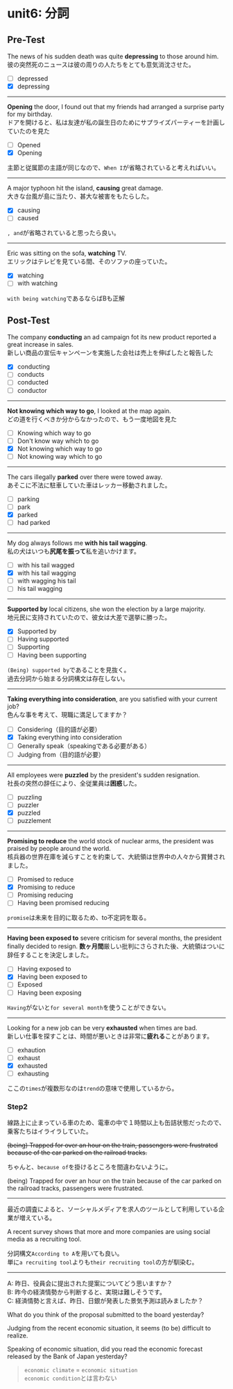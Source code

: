 # unit6: 分詞

## Pre-Test

The news of his sudden death was quite **depressing** to those around him.  
彼の突然死のニュースは彼の周りの人たちをとても意気消沈させた。

- [ ] depressed
- [x] depressing

---

**Opening** the door, I found out that my friends had arranged a surprise party for my birthday.  
ドアを開けると、私は友達が私の誕生日のためにサプライズパーティーを計画していたのを見た

- [ ] Opened
- [x] Opening

主節と従属節の主語が同じなので、`When I`が省略されていると考えればいい。

---

A major typhoon hit the island, **causing** great damage.  
大きな台風が島に当たり、甚大な被害をもたらした。

- [x] causing
- [ ] caused

`, and`が省略されていると思ったら良い。

---

Eric was sitting on the sofa, **watching** TV.  
エリックはテレビを見ている間、そのソファの座っていた。

- [x] watching
- [ ] with watching

`with being watching`であるならばBも正解

## Post-Test

The company **conducting** an ad campaign fot its new product reported a great increase in sales.  
新しい商品の宣伝キャンペーンを実施した会社は売上を伸ばしたと報告した

- [x] conducting
- [ ] conducts
- [ ] conducted
- [ ] conductor

---

**Not knowing which way to go**, I looked at the map again.  
どの道を行くべきか分からなかったので、もう一度地図を見た

- [ ] Knowing which way to go
- [ ] Don't know way which to go
- [x] Not knowing which way to go
- [ ] Not knowing way which to go

---

The cars illegally **parked** over there were towed away.  
あそこに不法に駐車していた車はレッカー移動されました。

- [ ] parking
- [ ] park
- [x] parked
- [ ] had parked

---

My dog always follows me **with his tail wagging**.  
私の犬はいつも**尻尾を振って**私を追いかけます。

- [ ] with his tail wagged
- [x] with his tail wagging
- [ ] with wagging his tail
- [ ] his tail wagging

---

**Supported by** local citizens, she won the election by a large majority.  
地元民に支持されていたので、彼女は大差で選挙に勝った。

- [x] Supported by
- [ ] Having supported
- [ ] Supporting
- [ ] Having been supporting

`(Being) supported by`であることを見抜く。  
過去分詞から始まる分詞構文は存在しない。

---

**Taking everything into consideration**, are you satisfied with your current job?  
色んな事を考えて、現職に満足してますか？

- [ ] Considering（目的語が必要）
- [x] Taking everything into consideration
- [ ] Generally speak（speakingである必要がある）
- [ ] Judging from（目的語が必要）

---

All employees were **puzzled** by the president's sudden resignation.  
社長の突然の辞任により、全従業員は**困惑**した。

- [ ] puzzling
- [ ] puzzler
- [x] puzzled
- [ ] puzzlement

---

**Promising to reduce** the world stock of nuclear arms, the president was praised by people around the world.  
核兵器の世界在庫を減らすことを約束して、大統領は世界中の人々から賞賛されました。

- [ ] Promised to reduce
- [x] Promising to reduce
- [ ] Promising reducing
- [ ] Having been promised reducing

`promise`は未来を目的に取るため、to不定詞を取る。

---

**Having been exposed to** severe criticism for several months, the president finally decided to resign.
**数ヶ月間**厳しい批判にさらされた後、大統領はついに辞任することを決定しました。

- [ ] Having exposed to
- [x] Having been exposed to
- [ ] Exposed
- [ ] Having been exposing

`Having`がないと`for several month`を使うことができない。

---

Looking for a new job can be very **exhausted** when times are bad.  
新しい仕事を探すことは、時間が悪いときは非常に**疲れる**ことがあります。

- [ ] exhaution
- [ ] exhaust
- [x] exhausted
- [ ] exhausting

ここの`times`が複数形なのは`trend`の意味で使用しているから。

### Step2

線路上に止まっている車のため、電車の中で１時間以上も缶詰状態だったので、乗客たちはイライラしていた。

~~(being) Trapped for over an hour on the train, passengers were frustrated because of the car parked on the railroad tracks.~~

ちゃんと、`because of`を掛けるところを間違わないように。

(being) Trapped for over an hour on the train because of the car parked on the railroad tracks, passengers were frustrated.

---

最近の調査によると、ソーシャルメディアを求人のツールとして利用している企業が増えている。

A recent survey shows that more and more companies are using social media as a recruiting tool.

分詞構文`According to A`を用いても良い。  
単に`a recruiting tool`よりも`their recruiting tool`の方が馴染む。

---

A: 昨日、役員会に提出された提案についてどう思いますか？  
B: 昨今の経済情勢から判断すると、実現は難しそうです。  
C: 経済情勢と言えば、昨日、日銀が発表した景気予測は読みましたか？

What do you think of the proposal submitted to the board yesterday?

Judging from the recent economic situation, it seems (to be) difficult to realize.

Speaking of economic situation, did you read the economic forecast released by the Bank of Japan yesterday?

> `economic climate` = `economic situation`  
> `economic condition`とは言わない
